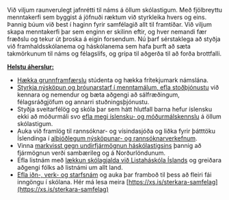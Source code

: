Við viljum raunverulegt jafnrétti til náms á öllum skólastigum. Með fjölbreyttu menntakerfi sem byggist á jöfnuði ræktum við styrkleika hvers og eins. Þannig búum við best í haginn fyrir samfélagið allt til framtíðar. Við viljum skapa menntakerfi þar sem enginn er skilinn eftir, og hver nemandi fær fræðslu og tekur út þroska á eigin forsendum. Nú þarf sérstaklega að styðja við framhaldsskólanema og háskólanema sem hafa þurft að sæta takmörkunum til náms og félagslífs, og grípa til aðgerða til að forða brottfalli.

**<ins>Helstu áherslur:</ins>** 
-	<ins>Hækka grunnframfærslu</ins> stúdenta og hækka frítekjumark námslána.
-	<ins>Styrkja nýsköpun og þróunarstarf í menntamálum, efla stoðþjónustu</ins> við kennara og nemendur og bæta aðgengi að sálfræðingum, félagsráðgjöfum og annarri stuðningsþjónustu.
-	Styðja sveitarfélög og skóla þar sem hátt hlutfall barna hefur íslensku ekki að móðurmáli svo <ins>efla megi íslensku- og móðurmálskennslu</ins> á öllum skólastigum.
-	Auka við framlög til rannsóknar- og vísindasjóða og liðka fyrir þátttöku Íslendinga í <ins>alþjóðlegum nýsköpunar- og rannsóknarverkefnum</ins>.
-	Vinna <ins>markvisst gegn undirfjármögnun háskólastigsins</ins> þannig að fjármögnun verði sambærileg og á Norðurlöndunum.
-	Efla listnám með <ins>lækkun skólagjalda við Listaháskóla Íslands</ins> og greiðara aðgengi fólks að listnámi um allt land. 
-	<ins>Efla iðn-, verk- og starfsnám</ins> og auka þar framboð til þess að fleiri fái inngöngu í skólana.
Hér má lesa meira [https://xs.is/sterkara-samfelag](https://xs.is/sterkara-samfelag)
